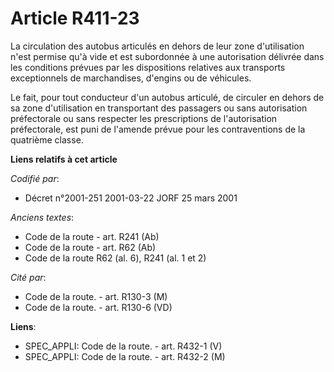 # Article R411-23

La circulation des autobus articulés en dehors de leur zone d'utilisation n'est permise qu'à vide et est subordonnée à une
autorisation délivrée dans les conditions prévues par les dispositions relatives aux transports exceptionnels de
marchandises, d'engins ou de véhicules.

Le fait, pour tout conducteur d'un autobus articulé, de circuler en dehors de sa zone d'utilisation en transportant des
passagers ou sans autorisation préfectorale ou sans respecter les prescriptions de l'autorisation préfectorale, est puni de
l'amende prévue pour les contraventions de la quatrième classe.

**Liens relatifs à cet article**

_Codifié par_:

  - Décret n°2001-251 2001-03-22 JORF 25 mars 2001

_Anciens textes_:

  - Code de la route - art. R241 (Ab)
  - Code de la route - art. R62 (Ab)
  - Code de la route R62 (al. 6), R241 (al. 1 et 2)

_Cité par_:

  - Code de la route. - art. R130-3 (M)
  - Code de la route. - art. R130-6 (VD)

**Liens**:

  - SPEC_APPLI: Code de la route. - art. R432-1 (V)
  - SPEC_APPLI: Code de la route. - art. R432-2 (M)
